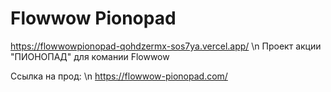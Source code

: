 # Flowwow Pionopad
https://flowwowpionopad-qohdzermx-sos7ya.vercel.app/
\n Проект акции "ПИОНОПАД" для комании Flowwow

Ссылка на прод: 
\n https://flowwow-pionopad.com/
